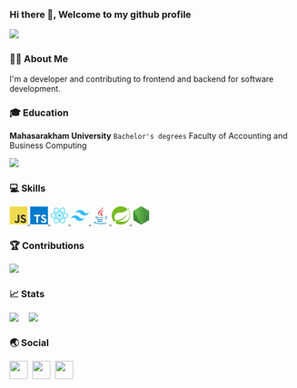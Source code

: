 ### Hi there 👋, Welcome to my github profile
![](https://komarev.com/ghpvc/?username=KONGKIAT888&color=blue)

### 🙎‍♂️ About Me
I'm a developer and contributing  to frontend and backend for software development.
### 🎓 Education
**Mahasarakham University** `Bachelor's degrees` Faculty of Accounting and Business Computing

<div>
  <img src="https://media.giphy.com/media/ZBK7b4vHYyb0n70zJq/giphy.gif" width=50%"/>
</div>


### 💻 Skills
<div>
  <a href="https://developer.mozilla.org/en-US/docs/Web/JavaScript">
    <img src="https://github.com/devicons/devicon/blob/master/icons/javascript/javascript-original.svg"
      title="JavaScript" alt="JavaScript" width="32" height="32" />
  </a>
  <a href="https://www.typescriptlang.org/">
    <img src="https://github.com/devicons/devicon/blob/master/icons/typescript/typescript-original.svg"
      title="Typescript" alt="Typescript" width="32" height="32" />
  </a>
  <a href="https://react.dev/">
    <img src="https://github.com/devicons/devicon/blob/master/icons/react/react-original.svg" 
      title="React" alt="React" width="32" height="32" />
  </a>
  <a href="https://tailwindcss.com/">
    <img src="https://github.com/devicons/devicon/blob/master/icons/tailwindcss/tailwindcss-original.svg"
      title="Tailwind" alt="Tailwind" width="32" height="32" />
  </a>
  <a href="https://www.java.com/en/">
    <img src="https://github.com/devicons/devicon/blob/master/icons/java/java-original.svg" 
      title="Java" alt="Java" width="32" height="32" />
  </a>
  <a href="https://spring.io/">
    <img src="https://github.com/devicons/devicon/blob/master/icons/spring/spring-original.svg" 
      title="Spring" alt="Spring" width="32" height="32" />
  </a>
  <a href="https://nodejs.org/en">
    <img src="https://github.com/devicons/devicon/blob/master/icons/nodejs/nodejs-original.svg"
      title="nodejs" alt="nodejs" width="32" height="32" />
  </a>
</div>

### 🏆 Contributions
<a href="http://www.github.com/KONGKIAT888"><img src="https://github-readme-streak-stats.herokuapp.com/?user=KONGKIAT888"/></a>

### 📈 Stats
<a href="https://github.com/KONGKIAT888" align="left"><img src="https://github-readme-stats.vercel.app/api/top-langs/?username=KONGKIAT888"/></a>&emsp;
<a href="http://www.github.com/KONGKIAT888"><img src="https://github-readme-stats.vercel.app/api?username=KONGKIAT888"/></a>

### 🌏 Social
<a href="https://web.facebook.com/k8ngkiat" target="_blank" rel="noreferrer"><img src="https://raw.githubusercontent.com/dheereshagrwal/colored-icons/98088e796b058a6512edf9b16d33bf6f24843191/svg/facebook.svg" width="32" height="32" /></a>&nbsp;
<a href="https://discord.com/users/k8ngkiat" target="_blank" rel="noreferrer"><img src="https://raw.githubusercontent.com/dheereshagrwal/colored-icons/98088e796b058a6512edf9b16d33bf6f24843191/svg/discord.svg" width="32" height="32" /></a>&nbsp;
<a href="https://www.github.com/KONGKIAT888" target="_blank" rel="noreferrer"><img src="https://raw.githubusercontent.com/dheereshagrwal/colored-icons/98088e796b058a6512edf9b16d33bf6f24843191/svg/github-light.svg" width="32" height="32" /></a>&nbsp;

